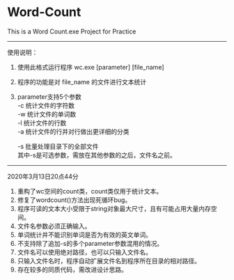 # Word-Count
This is a Word Count.exe Project for Practice 

----
使用说明：   
1. 使用此格式运行程序 wc.exe [parameter] [file_name]     
2. 程序的功能是对 file_name 的文件进行文本统计
3. parameter支持5个参数     
   -c 统计文件的字符数     
   -w 统计文件的单词数    
   -l 统计文件的行数    
   -a 统计文件的行并对行做出更详细的分类    

   -s 批量处理目录下的全部文件     
   其中-s是可选参数，需放在其他参数的之后，文件名之前。

------
2020年3月13日20点44分
1. 重构了wc空间的count类，count类仅用于统计文本。   
2. 修复了wordcount()方法出现死循环bug。  
3. 程序可读的文本大小受限于string对象最大尺寸，且有可能占用大量内存空间。
4. 文件名参数必须正确输入。
5. 单词统计并不能识别单词是否为有效的英文单词。
6. 不支持除了追加-s的多个parameter参数混用的情况。
7. 文件名可以使用绝对路径，也可以只输入文件名。
8. 只输入文件名时，程序自动扩展文件名到程序所在目录的相对路径。
9. 存在较多的同质代码，需改进设计思路。







